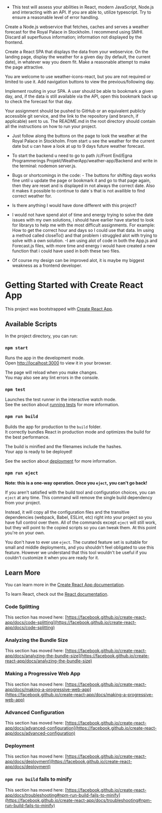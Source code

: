 - This test will assess your abilities in React, modern JavaScript, Node.js and interacting with an API. If you are able to, utilize typescript. Try to ensure a reasonable level of error handling.

Create a Node.js webservice that fetches, caches and serves a weather forecast for the Royal Palace in Stockholm. I recommend using SMHI. Discard all superfluous information; information not displayed by the frontend.

Create a React SPA that displays the data from your webservice. On the landing page, display the weather for a given day (by default, the current date), in whatever way you deem fit. Make a reasonable attempt to make the page attractive.

You are welcome to use weather-icons-react, but you are not required or limited to use it. Add navigation buttons to view the previous/following day.

Implement routing in your SPA. A user should be able to bookmark a given day, and, if the data is still available via the API, open this bookmark back up to check the forecast for that day.

Your assignment should be pushed to GitHub or an equivalent publicly accessible git service, and the link to the repository (and branch, if applicable) sent to us. The README.md in the root directory should contain all the instructions on how to run your project.

- Just follow along the buttons on the page to look the weather at the Royal Palace in Stockholm. From start u see the weather for the current date but u can have a look at up to 9 days future weather forecast.

- To start the backend u need to go to path /c/Front End/Egna Programmerings Projekt/WeatherApp/weather-app/Backend and write in the terminal: nodemon server.js.

- Bugs or shortcomings in the code: - The buttons for shifting days works fine until u update the page or bookmark it and go to that page again, then they are reset and is displayed in not always the correct date. Also it makes it possible to continue to date´s that is not availible to find correct weather for.

- Is there anything I would have done different with this project?
- I would not have spend alot of time and energy trying to solve the date issues with my own solutions, i should have earlier have started to look for librarys to help me with the most difficult assignments. For example: How to get the correct hour and days so I could use that data. Im using a method called closeTo() and that problem i struggled alot with trying to solve with a own solution.
  -I am using alot of code in both the App.js and Forecast.js files, with more time and energy i would have created a new function that i could have used in both these two files.
- Of course my design can be improved alot, it is maybe my biggest weakness as a frontend developer.

# Getting Started with Create React App

This project was bootstrapped with [Create React App](https://github.com/facebook/create-react-app).

## Available Scripts

In the project directory, you can run:

### `npm start`

Runs the app in the development mode.\
Open [http://localhost:3000](http://localhost:3000) to view it in your browser.

The page will reload when you make changes.\
You may also see any lint errors in the console.

### `npm test`

Launches the test runner in the interactive watch mode.\
See the section about [running tests](https://facebook.github.io/create-react-app/docs/running-tests) for more information.

### `npm run build`

Builds the app for production to the `build` folder.\
It correctly bundles React in production mode and optimizes the build for the best performance.

The build is minified and the filenames include the hashes.\
Your app is ready to be deployed!

See the section about [deployment](https://facebook.github.io/create-react-app/docs/deployment) for more information.

### `npm run eject`

**Note: this is a one-way operation. Once you `eject`, you can't go back!**

If you aren't satisfied with the build tool and configuration choices, you can `eject` at any time. This command will remove the single build dependency from your project.

Instead, it will copy all the configuration files and the transitive dependencies (webpack, Babel, ESLint, etc) right into your project so you have full control over them. All of the commands except `eject` will still work, but they will point to the copied scripts so you can tweak them. At this point you're on your own.

You don't have to ever use `eject`. The curated feature set is suitable for small and middle deployments, and you shouldn't feel obligated to use this feature. However we understand that this tool wouldn't be useful if you couldn't customize it when you are ready for it.

## Learn More

You can learn more in the [Create React App documentation](https://facebook.github.io/create-react-app/docs/getting-started).

To learn React, check out the [React documentation](https://reactjs.org/).

### Code Splitting

This section has moved here: [https://facebook.github.io/create-react-app/docs/code-splitting](https://facebook.github.io/create-react-app/docs/code-splitting)

### Analyzing the Bundle Size

This section has moved here: [https://facebook.github.io/create-react-app/docs/analyzing-the-bundle-size](https://facebook.github.io/create-react-app/docs/analyzing-the-bundle-size)

### Making a Progressive Web App

This section has moved here: [https://facebook.github.io/create-react-app/docs/making-a-progressive-web-app](https://facebook.github.io/create-react-app/docs/making-a-progressive-web-app)

### Advanced Configuration

This section has moved here: [https://facebook.github.io/create-react-app/docs/advanced-configuration](https://facebook.github.io/create-react-app/docs/advanced-configuration)

### Deployment

This section has moved here: [https://facebook.github.io/create-react-app/docs/deployment](https://facebook.github.io/create-react-app/docs/deployment)

### `npm run build` fails to minify

This section has moved here: [https://facebook.github.io/create-react-app/docs/troubleshooting#npm-run-build-fails-to-minify](https://facebook.github.io/create-react-app/docs/troubleshooting#npm-run-build-fails-to-minify)
